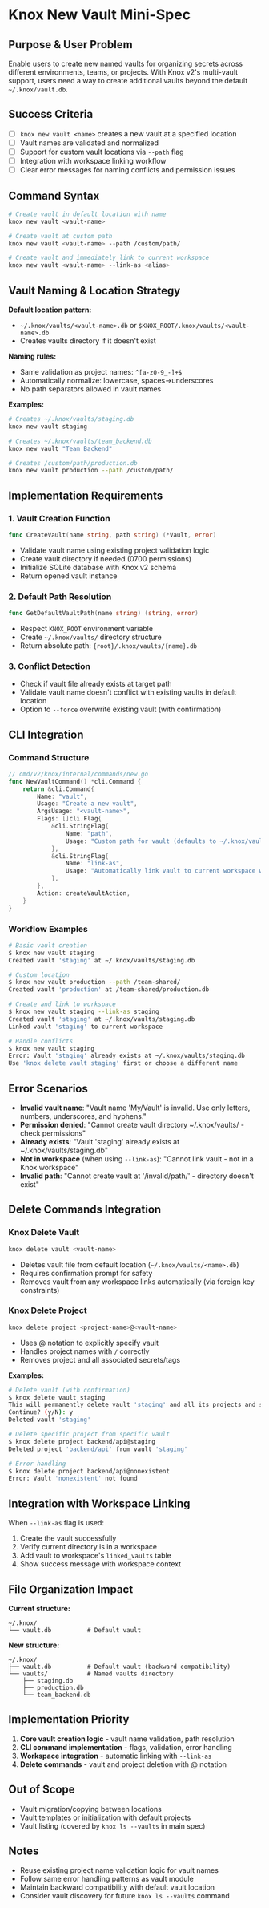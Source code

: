 # Knox New Vault Mini-Spec

## Purpose & User Problem

Enable users to create new named vaults for organizing secrets across different environments, teams, or projects. With Knox v2's multi-vault support, users need a way to create additional vaults beyond the default `~/.knox/vault.db`.

## Success Criteria

- [ ] `knox new vault <name>` creates a new vault at a specified location
- [ ] Vault names are validated and normalized
- [ ] Support for custom vault locations via `--path` flag
- [ ] Integration with workspace linking workflow
- [ ] Clear error messages for naming conflicts and permission issues

## Command Syntax

```bash
# Create vault in default location with name
knox new vault <vault-name>

# Create vault at custom path
knox new vault <vault-name> --path /custom/path/

# Create vault and immediately link to current workspace
knox new vault <vault-name> --link-as <alias>
```

## Vault Naming & Location Strategy

**Default location pattern:**
- `~/.knox/vaults/<vault-name>.db` or `$KNOX_ROOT/.knox/vaults/<vault-name>.db`
- Creates vaults directory if it doesn't exist

**Naming rules:**
- Same validation as project names: `^[a-z0-9_-]+$`
- Automatically normalize: lowercase, spaces→underscores
- No path separators allowed in vault names

**Examples:**
```bash
# Creates ~/.knox/vaults/staging.db
knox new vault staging

# Creates ~/.knox/vaults/team_backend.db  
knox new vault "Team Backend"

# Creates /custom/path/production.db
knox new vault production --path /custom/path/
```

## Implementation Requirements

### 1. Vault Creation Function
```go
func CreateVault(name string, path string) (*Vault, error)
```
- Validate vault name using existing project validation logic
- Create vault directory if needed (0700 permissions)
- Initialize SQLite database with Knox v2 schema
- Return opened vault instance

### 2. Default Path Resolution
```go
func GetDefaultVaultPath(name string) (string, error)
```
- Respect `KNOX_ROOT` environment variable
- Create `~/.knox/vaults/` directory structure
- Return absolute path: `{root}/.knox/vaults/{name}.db`

### 3. Conflict Detection
- Check if vault file already exists at target path
- Validate vault name doesn't conflict with existing vaults in default location
- Option to `--force` overwrite existing vault (with confirmation)

## CLI Integration

### Command Structure
```go
// cmd/v2/knox/internal/commands/new.go
func NewVaultCommand() *cli.Command {
    return &cli.Command{
        Name: "vault",
        Usage: "Create a new vault",
        ArgsUsage: "<vault-name>",
        Flags: []cli.Flag{
            &cli.StringFlag{
                Name: "path",
                Usage: "Custom path for vault (defaults to ~/.knox/vaults/)",
            },
            &cli.StringFlag{
                Name: "link-as",
                Usage: "Automatically link vault to current workspace with alias",
            },
        },
        Action: createVaultAction,
    }
}
```

### Workflow Examples
```bash
# Basic vault creation
$ knox new vault staging
Created vault 'staging' at ~/.knox/vaults/staging.db

# Custom location
$ knox new vault production --path /team-shared/
Created vault 'production' at /team-shared/production.db

# Create and link to workspace
$ knox new vault staging --link-as staging
Created vault 'staging' at ~/.knox/vaults/staging.db
Linked vault 'staging' to current workspace

# Handle conflicts
$ knox new vault staging
Error: Vault 'staging' already exists at ~/.knox/vaults/staging.db
Use 'knox delete vault staging' first or choose a different name
```

## Error Scenarios

- **Invalid vault name**: "Vault name 'My/Vault' is invalid. Use only letters, numbers, underscores, and hyphens."
- **Permission denied**: "Cannot create vault directory ~/.knox/vaults/ - check permissions"
- **Already exists**: "Vault 'staging' already exists at ~/.knox/vaults/staging.db"
- **Not in workspace** (when using `--link-as`): "Cannot link vault - not in a Knox workspace"
- **Invalid path**: "Cannot create vault at '/invalid/path/' - directory doesn't exist"

## Delete Commands Integration

### Knox Delete Vault
```bash
knox delete vault <vault-name>
```
- Deletes vault file from default location (`~/.knox/vaults/<name>.db`)
- Requires confirmation prompt for safety
- Removes vault from any workspace links automatically (via foreign key constraints)

### Knox Delete Project  
```bash
knox delete project <project-name>@<vault-name>
```
- Uses @ notation to explicitly specify vault
- Handles project names with `/` correctly
- Removes project and all associated secrets/tags

**Examples:**
```bash
# Delete vault (with confirmation)
$ knox delete vault staging
This will permanently delete vault 'staging' and all its projects and secrets.
Continue? (y/N): y
Deleted vault 'staging'

# Delete specific project from specific vault
$ knox delete project backend/api@staging
Deleted project 'backend/api' from vault 'staging'

# Error handling
$ knox delete project backend/api@nonexistent
Error: Vault 'nonexistent' not found
```

## Integration with Workspace Linking

When `--link-as` flag is used:
1. Create the vault successfully
2. Verify current directory is in a workspace
3. Add vault to workspace's `linked_vaults` table
4. Show success message with workspace context

## File Organization Impact

**Current structure:**
```
~/.knox/
└── vault.db          # Default vault
```

**New structure:**
```
~/.knox/
├── vault.db          # Default vault (backward compatibility)
└── vaults/           # Named vaults directory
    ├── staging.db
    ├── production.db
    └── team_backend.db
```

## Implementation Priority

1. **Core vault creation logic** - vault name validation, path resolution
2. **CLI command implementation** - flags, validation, error handling  
3. **Workspace integration** - automatic linking with `--link-as`
4. **Delete commands** - vault and project deletion with @ notation

## Out of Scope

- Vault migration/copying between locations
- Vault templates or initialization with default projects
- Vault listing (covered by `knox ls --vaults` in main spec)

## Notes

- Reuse existing project name validation logic for vault names
- Follow same error handling patterns as vault module
- Maintain backward compatibility with default vault location
- Consider vault discovery for future `knox ls --vaults` command